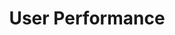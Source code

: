 ---
type: node
id: node.user_performance
title: User Performance
description: |
  Represents a user's performance metrics and trends over time, including progress toward goals and adherence to plans.

properties:
  - id: user_id
    type: uuid
    description: Reference to the user.
  - id: metric_type
    type: string
    description: Type of metric (e.g., calories, protein).
  - id: value
    type: int
    description: Value of the metric.
  - id: date
    type: date
    description: Date for the metric value.

edges:
  - type: TRACKS
    to_node: node.user
    direction: outbound
    description: Links performance metrics to the user.
  - type: RELATES_TO
    to_node: node.goal
    direction: outbound
    description: Connects performance metrics to user goals.

related:
  feature:
    - feature.dashboard
  event:
    - event.log_meal
    - event.log_workout
    - event.change_dashboard_date
  screen:
    - screen.dashboard
  component:
    - component.goal_tile
  api_endpoint:
    - endpoint.dashboard_data.GET
  db:
    relational:
      - table.user_metrics
--- 